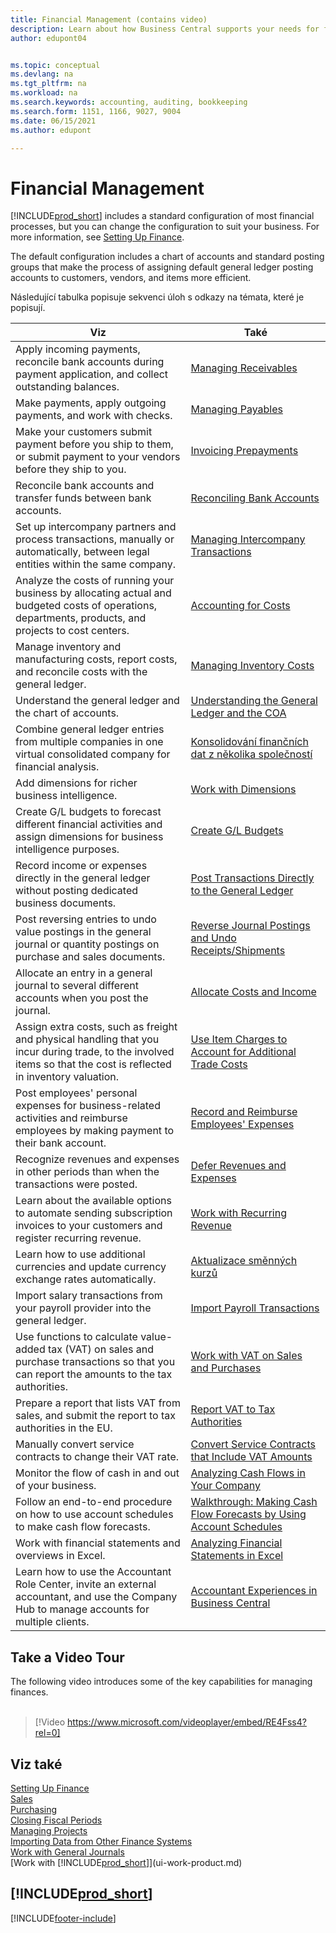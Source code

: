 ```yaml
---
title: Financial Management (contains video)
description: Learn about how Business Central supports your needs for financial management, accounting, auditing, and bookkeeping.
author: edupont04


ms.topic: conceptual
ms.devlang: na
ms.tgt_pltfrm: na
ms.workload: na
ms.search.keywords: accounting, auditing, bookkeeping
ms.search.form: 1151, 1166, 9027, 9004
ms.date: 06/15/2021
ms.author: edupont

---
```

# Financial Management

[!INCLUDE[prod_short](includes/prod_short.md)] includes a standard configuration of most financial processes, but you can change the configuration to suit your business. For more information, see [Setting Up Finance](finance-setup-finance.md).

The default configuration includes a chart of accounts and standard posting groups that make the process of assigning default general ledger posting accounts to customers, vendors, and items more efficient.

Následující tabulka popisuje sekvenci úloh s odkazy na témata, které je popisují.

| Viz | Také |
| --- | --- |
| Apply incoming payments, reconcile bank accounts during payment application, and collect outstanding balances. | [Managing Receivables](receivables-manage-receivables.md) |
| Make payments, apply outgoing payments, and work with checks. | [Managing Payables](payables-manage-payables.md) |
| Make your customers submit payment before you ship to them, or submit payment to your vendors before they ship to you. | [Invoicing Prepayments](finance-invoice-prepayments.md) |
| Reconcile bank accounts and transfer funds between bank accounts. | [Reconciling Bank Accounts](bank-manage-bank-accounts.md) |
| Set up intercompany partners and process transactions, manually or automatically, between legal entities within the same company. | [Managing Intercompany Transactions](intercompany-manage.md) |
| Analyze the costs of running your business by allocating actual and budgeted costs of operations, departments, products, and projects to cost centers. | [Accounting for Costs](finance-manage-cost-accounting.md) |
| Manage inventory and manufacturing costs, report costs, and reconcile costs with the general ledger. | [Managing Inventory Costs](finance-manage-inventory-costs.md) |
| Understand the general ledger and the chart of accounts. | [Understanding the General Ledger and the COA](finance-general-ledger.md) |
| Combine general ledger entries from multiple companies in one virtual consolidated company for financial analysis. | [Konsolidování finančních dat z několika společností](finance-consolidated-company-reporting.md) |
| Add dimensions for richer business intelligence. | [Work with Dimensions](finance-dimensions.md) |
| Create G/L budgets to forecast different financial activities and assign dimensions for business intelligence purposes. | [Create G/L Budgets](finance-how-create-budgets.md) |
| Record income or expenses directly in the general ledger without posting dedicated business documents. | [Post Transactions Directly to the General Ledger](finance-how-post-transactions-directly.md) |
| Post reversing entries to undo value postings in the general journal or quantity postings on purchase and sales documents. | [Reverse Journal Postings and Undo Receipts/Shipments](finance-how-reverse-journal-posting.md) |
| Allocate an entry in a general journal to several different accounts when you post the journal. | [Allocate Costs and Income](year-allocate-costs-income.md) |
| Assign extra costs, such as freight and physical handling that you incur during trade, to the involved items so that the cost is reflected in inventory valuation. | [Use Item Charges to Account for Additional Trade Costs](payables-how-assign-item-charges.md) |
| Post employees' personal expenses for business-related activities and reimburse employees by making payment to their bank account. | [Record and Reimburse Employees' Expenses](finance-how-record-reimburse-employee-expenses.md) |
| Recognize revenues and expenses in other periods than when the transactions were posted. | [Defer Revenues and Expenses](finance-how-defer-revenue-expenses.md) |
| Learn about the available options to automate sending subscription invoices to your customers and register recurring revenue. | [Work with Recurring Revenue](finance-recurring-invoicing.md) |
| Learn how to use additional currencies and update currency exchange rates automatically. | [Aktualizace směnných kurzů](finance-how-update-currencies.md) |
| Import salary transactions from your payroll provider into the general ledger. | [Import Payroll Transactions](finance-how-import-payroll-transactions.md) |
| Use functions to calculate value-added tax (VAT) on sales and purchase transactions so that you can report the amounts to the tax authorities. | [Work with VAT on Sales and Purchases](finance-work-with-vat.md) |
| Prepare a report that lists VAT from sales, and submit the report to tax authorities in the EU. | [Report VAT to Tax Authorities](finance-how-report-vat.md) |
| Manually convert service contracts to change their VAT rate. | [Convert Service Contracts that Include VAT Amounts](service-how-to-convert-service-contracts.md) |
| Monitor the flow of cash in and out of your business. | [Analyzing Cash Flows in Your Company](finance-analyze-cash-flow.md) |
| Follow an end-to-end procedure on how to use account schedules to make cash flow forecasts. | [Walkthrough: Making Cash Flow Forecasts by Using Account Schedules](walkthrough-making-cash-flow-forecasts-by-using-account-schedules.md) |
| Work with financial statements and overviews in Excel. | [Analyzing Financial Statements in Excel](finance-analyze-excel.md) |
| Learn how to use the Accountant Role Center, invite an external accountant, and use the Company Hub to manage accounts for multiple clients. | [Accountant Experiences in Business Central](finance-accounting.md) |

## Take a Video Tour

The following video introduces some of the key capabilities for managing finances. <br><br>

> [!Video https://www.microsoft.com/videoplayer/embed/RE4Fss4?rel=0]

## Viz také

[Setting Up Finance](finance-setup-finance.md)  
[Sales](sales-manage-sales.md)  
[Purchasing](purchasing-manage-purchasing.md)  
[Closing Fiscal Periods](year-close-years-periods.md)  
[Managing Projects](projects-manage-projects.md)  
[Importing Data from Other Finance Systems](across-import-data-configuration-packages.md)  
[Work with General Journals](ui-work-general-journals.md)  
[Work with [!INCLUDE[prod_short](includes/prod_short.md)]](ui-work-product.md)

## [!INCLUDE[prod_short](includes/free_trial_md.md)]


[!INCLUDE[footer-include](includes/footer-banner.md)]
